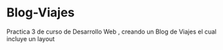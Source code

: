 # Blog-Viajes
 Practica 3 de curso de Desarrollo Web , creando un Blog de Viajes el cual incluye un layout
